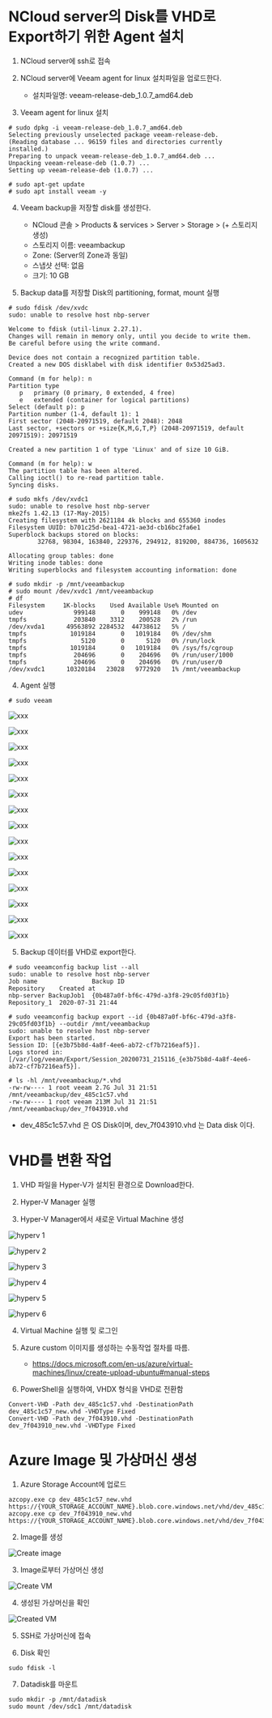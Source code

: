 # NCloud server의 Disk를 VHD로 Export하기 위한 Agent 설치

1. NCloud server에 ssh로 접속

2. NCloud server에 Veeam agent for linux 설치파일을 업로드한다. 
    - 설치파일명: veeam-release-deb_1.0.7_amd64.deb

3. Veeam agent for linux 설치
```
# sudo dpkg -i veeam-release-deb_1.0.7_amd64.deb
Selecting previously unselected package veeam-release-deb.
(Reading database ... 96159 files and directories currently installed.)
Preparing to unpack veeam-release-deb_1.0.7_amd64.deb ...
Unpacking veeam-release-deb (1.0.7) ...
Setting up veeam-release-deb (1.0.7) ...

# sudo apt-get update
# sudo apt install veeam -y
```

4. Veeam backup을 저장할 disk를 생성한다.
    - NCloud 콘솔 > Products & services > Server > Storage > (+ 스토리지 생성)
    - 스토리지 이름: veeambackup
    - Zone: (Server의 Zone과 동일)
    - 스냅샷 선택: 없음 
    - 크기: 10 GB

5. Backup data를 저장할 Disk의 partitioning, format, mount 실행
```
# sudo fdisk /dev/xvdc
sudo: unable to resolve host nbp-server

Welcome to fdisk (util-linux 2.27.1).
Changes will remain in memory only, until you decide to write them.
Be careful before using the write command.

Device does not contain a recognized partition table.
Created a new DOS disklabel with disk identifier 0x53d25ad3.

Command (m for help): n
Partition type
   p   primary (0 primary, 0 extended, 4 free)
   e   extended (container for logical partitions)
Select (default p): p
Partition number (1-4, default 1): 1
First sector (2048-20971519, default 2048): 2048
Last sector, +sectors or +size{K,M,G,T,P} (2048-20971519, default 20971519): 20971519

Created a new partition 1 of type 'Linux' and of size 10 GiB.

Command (m for help): w
The partition table has been altered.
Calling ioctl() to re-read partition table.
Syncing disks.

# sudo mkfs /dev/xvdc1
sudo: unable to resolve host nbp-server
mke2fs 1.42.13 (17-May-2015)
Creating filesystem with 2621184 4k blocks and 655360 inodes
Filesystem UUID: b701c25d-bea1-4721-ae3d-cb16bc2fa6e1
Superblock backups stored on blocks:
        32768, 98304, 163840, 229376, 294912, 819200, 884736, 1605632

Allocating group tables: done
Writing inode tables: done
Writing superblocks and filesystem accounting information: done

# sudo mkdir -p /mnt/veeambackup
# sudo mount /dev/xvdc1 /mnt/veeambackup
# df
Filesystem     1K-blocks    Used Available Use% Mounted on
udev              999148       0    999148   0% /dev
tmpfs             203840    3312    200528   2% /run
/dev/xvda1      49563892 2284532  44738612   5% /
tmpfs            1019184       0   1019184   0% /dev/shm
tmpfs               5120       0      5120   0% /run/lock
tmpfs            1019184       0   1019184   0% /sys/fs/cgroup
tmpfs             204696       0    204696   0% /run/user/1000
tmpfs             204696       0    204696   0% /run/user/0
/dev/xvdc1      10320184   23028   9772920   1% /mnt/veeambackup
```

4. Agent 실행
```
# sudo veeam
```
![xxx](https://github.com/insobi/export-ncloud-server-to-azure-vm/blob/master/Resources/veeam-01.png)

![xxx](https://github.com/insobi/export-ncloud-server-to-azure-vm/blob/master/Resources/veeam-02.png)

![xxx](https://github.com/insobi/export-ncloud-server-to-azure-vm/blob/master/Resources/veeam-03.png)

![xxx](https://github.com/insobi/export-ncloud-server-to-azure-vm/blob/master/Resources/veeam-04.png)

![xxx](https://github.com/insobi/export-ncloud-server-to-azure-vm/blob/master/Resources/veeam-05.png)

![xxx](https://github.com/insobi/export-ncloud-server-to-azure-vm/blob/master/Resources/veeam-06.png)

![xxx](https://github.com/insobi/export-ncloud-server-to-azure-vm/blob/master/Resources/veeam-07.png)

![xxx](https://github.com/insobi/export-ncloud-server-to-azure-vm/blob/master/Resources/veeam-08.png)

![xxx](https://github.com/insobi/export-ncloud-server-to-azure-vm/blob/master/Resources/veeam-09.png)

![xxx](https://github.com/insobi/export-ncloud-server-to-azure-vm/blob/master/Resources/veeam-10.png)

![xxx](https://github.com/insobi/export-ncloud-server-to-azure-vm/blob/master/Resources/veeam-11.png)

![xxx](https://github.com/insobi/export-ncloud-server-to-azure-vm/blob/master/Resources/veeam-12.png)

![xxx](https://github.com/insobi/export-ncloud-server-to-azure-vm/blob/master/Resources/veeam-13.png)

![xxx](https://github.com/insobi/export-ncloud-server-to-azure-vm/blob/master/Resources/veeam-14.png)

![xxx](https://github.com/insobi/export-ncloud-server-to-azure-vm/blob/master/Resources/veeam-15.png)

5. Backup 데이터를 VHD로 export한다.
```
# sudo veeamconfig backup list --all
sudo: unable to resolve host nbp-server
Job name               Backup ID                               Repository    Created at
nbp-server BackupJob1  {0b487a0f-bf6c-479d-a3f8-29c05fd03f1b}  Repository_1  2020-07-31 21:44

# sudo veeamconfig backup export --id {0b487a0f-bf6c-479d-a3f8-29c05fd03f1b} --outdir /mnt/veeambackup
sudo: unable to resolve host nbp-server
Export has been started.
Session ID: [{e3b75b8d-4a8f-4ee6-ab72-cf7b7216eaf5}].
Logs stored in: [/var/log/veeam/Export/Session_20200731_215116_{e3b75b8d-4a8f-4ee6-ab72-cf7b7216eaf5}].

# ls -hl /mnt/veeambackup/*.vhd
-rw-rw---- 1 root veeam 2.7G Jul 31 21:51 /mnt/veeambackup/dev_485c1c57.vhd
-rw-rw---- 1 root veeam 213M Jul 31 21:51 /mnt/veeambackup/dev_7f043910.vhd
```
- dev_485c1c57.vhd 은 OS Disk이며, dev_7f043910.vhd 는 Data disk 이다.

# VHD를 변환 작업 

1. VHD 파일을 Hyper-V가 설치된 환경으로 Download한다.

2. Hyper-V Manager 실행

3. Hyper-V Manager에서 새로운 Virtual Machine 생성

![hyperv 1](https://github.com/insobi/export-ncloud-server-to-azure-vm/blob/master/Resources/hyperv-01.png)

![hyperv 2](https://github.com/insobi/export-ncloud-server-to-azure-vm/blob/master/Resources/hyperv-02.png)

![hyperv 3](https://github.com/insobi/export-ncloud-server-to-azure-vm/blob/master/Resources/hyperv-03.png)

![hyperv 4](https://github.com/insobi/export-ncloud-server-to-azure-vm/blob/master/Resources/hyperv-04.png)

![hyperv 5](https://github.com/insobi/export-ncloud-server-to-azure-vm/blob/master/Resources/hyperv-05.png)

![hyperv 6](https://github.com/insobi/export-ncloud-server-to-azure-vm/blob/master/Resources/hyperv-06.png)


4. Virtual Machine 실행 밎 로그인

5. Azure custom 이미지를 생성하는 수동작업 절차를 따름. 
    - https://docs.microsoft.com/en-us/azure/virtual-machines/linux/create-upload-ubuntu#manual-steps

6. PowerShell을 실행하여, VHDX 형식을 VHD로 전환함
```
Convert-VHD -Path dev_485c1c57.vhd -DestinationPath dev_485c1c57_new.vhd -VHDType Fixed
Convert-VHD -Path dev_7f043910.vhd -DestinationPath dev_7f043910_new.vhd -VHDType Fixed
```

# Azure Image 및 가상머신 생성

1. Azure Storage Account에 업로드
```
azcopy.exe cp dev_485c1c57_new.vhd https://{YOUR_STORAGE_ACCOUNT_NAME}.blob.core.windows.net/vhd/dev_485c1c57_new.vhd
azcopy.exe cp dev_7f043910_new.vhd https://{YOUR_STORAGE_ACCOUNT_NAME}.blob.core.windows.net/vhd/dev_7f043910_new.vhd
```

2. Image를 생성

![Create image](https://github.com/insobi/export-ncloud-server-to-azure-vm/blob/master/Resources/create-img-01.png)

3. Image로부터 가상머신 생성

![Create VM](https://github.com/insobi/export-ncloud-server-to-azure-vm/blob/master/Resources/create-vm-01.png)

4. 생성된 가상머신을 확인

![Created VM](https://github.com/insobi/export-ncloud-server-to-azure-vm/blob/master/Resources/create-vm-02.png)

5. SSH로 가상머신에 접속

6. Disk 확인
```
sudo fdisk -l
```

7. Datadisk를 마운트
```
sudo mkdir -p /mnt/datadisk
sudo mount /dev/sdc1 /mnt/datadisk
```